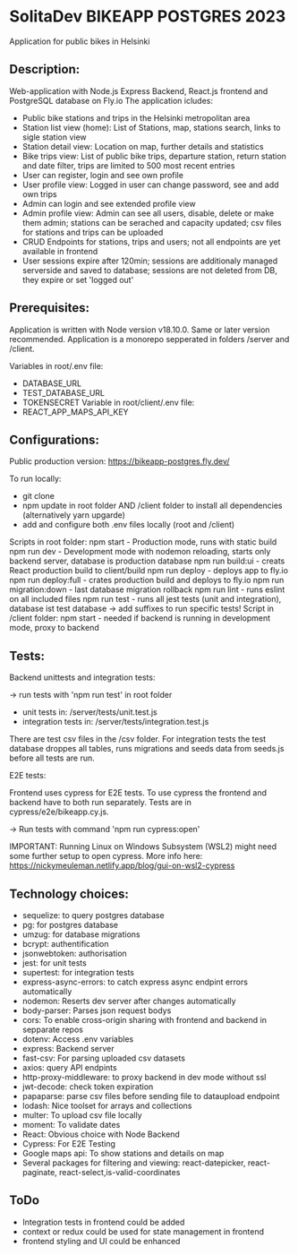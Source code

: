# SolitaDev BIKEAPP POSTGRES 2023

Application for public bikes in Helsinki

## Description:

Web-application with Node.js Express Backend, React.js frontend and PostgreSQL database on Fly.io
The application icludes:

- Public bike stations and trips in the Helsinki metropolitan area
- Station list view (home): List of Stations, map, stations search, links to sigle station view
- Station detail view: Location on map, further details and statistics
- Bike trips view: List of public bike trips, departure station, return station and date filter, trips are limited to 500 most recent entries
- User can register, login and see own profile
- User profile view: Logged in user can change password, see and add own trips
- Admin can login and see extended profile view
- Admin profile view: Admin can see all users, disable, delete or make them admin; stations can be serached and capacity updated; csv files for stations and trips can be uploaded
- CRUD Endpoints for stations, trips and users; not all endpoints are yet available in frontend
- User sessions expire after 120min; sessions are additionaly managed serverside and saved to database; sessions are not deleted from DB, they expire or set 'logged out'

## Prerequisites:

Application is written with Node version v18.10.0. Same or later version recommended.
Application is a monorepo sepperated in folders /server and /client.

Variables in root/.env file:

- DATABASE_URL
- TEST_DATABASE_URL
- TOKENSECRET
  Variable in root/client/.env file:
- REACT_APP_MAPS_API_KEY

## Configurations:

Public production version: https://bikeapp-postgres.fly.dev/

To run locally:

- git clone
- npm update in root folder AND /client folder to install all dependencies (alternatively yarn upgarde)
- add and configure both .env files locally (root and /client)

Scripts in root folder:
npm start - Production mode, runs with static build
npm run dev - Development mode with nodemon reloading, starts only backend server, database is production database
npm run build:ui - creats React production build to client/build
npm run deploy - deploys app to fly.io
npm run deploy:full - crates production build and deploys to fly.io
npm run migration:down - last database migration rollback
npm run lint - runs eslint on all included files
npm run test - runs all jest tests (unit and integration), database ist test database -> add suffixes to run specific tests!
Script in /client folder:
npm start - needed if backend is running in development mode, proxy to backend

## Tests:

Backend unittests and integration tests:

-> run tests with 'npm run test' in root folder

- unit tests in: /server/tests/unit.test.js
- integration tests in: /server/tests/integration.test.js

There are test csv files in the /csv folder.
For integration tests the test database droppes all tables, runs migrations and seeds data from seeds.js before all tests are run.

E2E tests:

Frontend uses cypress for E2E tests. To use cypress the frontend and backend have to both run separately. Tests are in cypress/e2e/bikeapp.cy.js.

-> Run tests with command 'npm run cypress:open'

IMPORTANT: Running Linux on Windows Subsystem (WSL2) might need some further setup to open cypress. More info here: https://nickymeuleman.netlify.app/blog/gui-on-wsl2-cypress

## Technology choices:

- sequelize: to query postgres database
- pg: for postgres database
- umzug: for database migrations
- bcrypt: authentification
- jsonwebtoken: authorisation
- jest: for unit tests
- supertest: for integration tests
- express-async-errors: to catch express async endpint errors automatically
- nodemon: Reserts dev server after changes automatically
- body-parser: Parses json request bodys
- cors: To enable cross-origin sharing with frontend and backend in sepparate repos
- dotenv: Access .env variables
- express: Backend server
- fast-csv: For parsing uploaded csv datasets
- axios: query API endpints
- http-proxy-middleware: to proxy backend in dev mode without ssl
- jwt-decode: check token expiration
- papaparse: parse csv files before sending file to dataupload endpoint
- lodash: Nice toolset for arrays and collections
- multer: To upload csv file locally
- moment: To validate dates
- React: Obvious choice with Node Backend
- Cypress: For E2E Testing
- Google maps api: To show stations and details on map
- Several packages for filtering and viewing: react-datepicker, react-paginate, react-select,is-valid-coordinates

## ToDo

- Integration tests in frontend could be added
- context or redux could be used for state management in frontend
- frontend styling and UI could be enhanced
